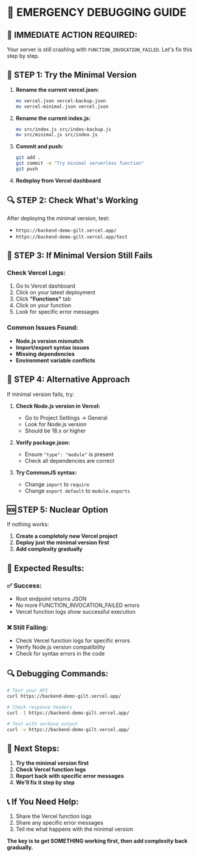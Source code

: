# 🚨 EMERGENCY DEBUGGING GUIDE

## 🚨 **IMMEDIATE ACTION REQUIRED:**

Your server is still crashing with `FUNCTION_INVOCATION_FAILED`. Let's fix this step by step.

## 🔧 **STEP 1: Try the Minimal Version**

1. **Rename the current vercel.json:**
   ```bash
   mv vercel.json vercel-backup.json
   mv vercel-minimal.json vercel.json
   ```

2. **Rename the current index.js:**
   ```bash
   mv src/index.js src/index-backup.js
   mv src/minimal.js src/index.js
   ```

3. **Commit and push:**
   ```bash
   git add .
   git commit -m "Try minimal serverless function"
   git push
   ```

4. **Redeploy from Vercel dashboard**

## 🔍 **STEP 2: Check What's Working**

After deploying the minimal version, test:
- `https://backend-demo-gilt.vercel.app/`
- `https://backend-demo-gilt.vercel.app/test`

## 🚨 **STEP 3: If Minimal Version Still Fails**

### Check Vercel Logs:
1. Go to Vercel dashboard
2. Click on your latest deployment
3. Click **"Functions"** tab
4. Click on your function
5. Look for specific error messages

### Common Issues Found:
- **Node.js version mismatch**
- **Import/export syntax issues**
- **Missing dependencies**
- **Environment variable conflicts**

## 🔧 **STEP 4: Alternative Approach**

If minimal version fails, try:

1. **Check Node.js version in Vercel:**
   - Go to Project Settings → General
   - Look for Node.js version
   - Should be 18.x or higher

2. **Verify package.json:**
   - Ensure `"type": "module"` is present
   - Check all dependencies are correct

3. **Try CommonJS syntax:**
   - Change `import` to `require`
   - Change `export default` to `module.exports`

## 🆘 **STEP 5: Nuclear Option**

If nothing works:

1. **Create a completely new Vercel project**
2. **Deploy just the minimal version first**
3. **Add complexity gradually**

## 📱 **Expected Results:**

### ✅ **Success:**
- Root endpoint returns JSON
- No more FUNCTION_INVOCATION_FAILED errors
- Vercel function logs show successful execution

### ❌ **Still Failing:**
- Check Vercel function logs for specific errors
- Verify Node.js version compatibility
- Check for syntax errors in the code

## 🔍 **Debugging Commands:**

```bash
# Test your API
curl https://backend-demo-gilt.vercel.app/

# Check response headers
curl -I https://backend-demo-gilt.vercel.app/

# Test with verbose output
curl -v https://backend-demo-gilt.vercel.app/
```

## 🎯 **Next Steps:**

1. **Try the minimal version first**
2. **Check Vercel function logs**
3. **Report back with specific error messages**
4. **We'll fix it step by step**

## 📞 **If You Need Help:**

1. Share the Vercel function logs
2. Share any specific error messages
3. Tell me what happens with the minimal version

**The key is to get SOMETHING working first, then add complexity back gradually.**
